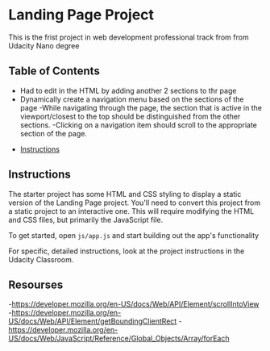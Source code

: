 # Landing Page Project
This is the frist project in web development professional track from from Udacity Nano degree
## Table of Contents
- Had to edit in the HTML by adding another 2 sections to thr page
- Dynamically create a navigation menu based on the sections of the page
-While navigating through the page, the section that is active in the viewport/closest to the top should be distinguished from the other sections.
-Clicking on a navigation item should scroll to the appropriate section of the page.
* [Instructions](#instructions)

## Instructions

The starter project has some HTML and CSS styling to display a static version of the Landing Page project. You'll need to convert this project from a static project to an interactive one. This will require modifying the HTML and CSS files, but primarily the JavaScript file.

To get started, open `js/app.js` and start building out the app's functionality

For specific, detailed instructions, look at the project instructions in the Udacity Classroom.

## Resourses
-https://developer.mozilla.org/en-US/docs/Web/API/Element/scrollIntoView
-https://developer.mozilla.org/en-US/docs/Web/API/Element/getBoundingClientRect
-https://developer.mozilla.org/en-US/docs/Web/JavaScript/Reference/Global_Objects/Array/forEach